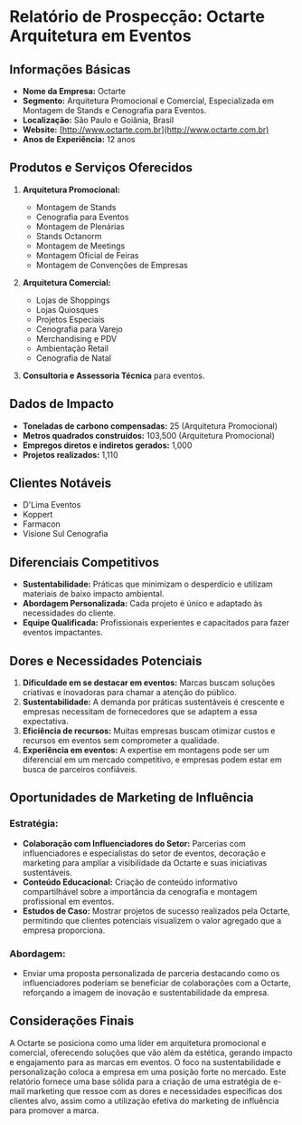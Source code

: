 # Relatório de Prospecção: Octarte Arquitetura em Eventos

## Informações Básicas

- **Nome da Empresa:** Octarte
- **Segmento:** Arquitetura Promocional e Comercial, Especializada em Montagem de Stands e Cenografia para Eventos.
- **Localização:** São Paulo e Goiânia, Brasil
- **Website:** [http://www.octarte.com.br](http://www.octarte.com.br)
- **Anos de Experiência:** 12 anos

## Produtos e Serviços Oferecidos

1. **Arquitetura Promocional:**
   - Montagem de Stands
   - Cenografia para Eventos
   - Montagem de Plenárias
   - Stands Octanorm
   - Montagem de Meetings
   - Montagem Oficial de Feiras
   - Montagem de Convenções de Empresas

2. **Arquitetura Comercial:**
   - Lojas de Shoppings
   - Lojas Quiosques
   - Projetos Especiais
   - Cenografia para Varejo
   - Merchandising e PDV
   - Ambientação Retail
   - Cenografia de Natal

3. **Consultoria e Assessoria Técnica** para eventos.

## Dados de Impacto

- **Toneladas de carbono compensadas:** 25 (Arquitetura Promocional)
- **Metros quadrados construídos:** 103,500 (Arquitetura Promocional)
- **Empregos diretos e indiretos gerados:** 1,000
- **Projetos realizados:** 1,110

## Clientes Notáveis

- D'Lima Eventos
- Koppert
- Farmacon
- Visione Sul Cenografia

## Diferenciais Competitivos

- **Sustentabilidade:** Práticas que minimizam o desperdício e utilizam materiais de baixo impacto ambiental.
- **Abordagem Personalizada:** Cada projeto é único e adaptado às necessidades do cliente.
- **Equipe Qualificada:** Profissionais experientes e capacitados para fazer eventos impactantes.

## Dores e Necessidades Potenciais

1. **Dificuldade em se destacar em eventos:** Marcas buscam soluções criativas e inovadoras para chamar a atenção do público.
2. **Sustentabilidade:** A demanda por práticas sustentáveis é crescente e empresas necessitam de fornecedores que se adaptem a essa expectativa.
3. **Eficiência de recursos:** Muitas empresas buscam otimizar custos e recursos em eventos sem comprometer a qualidade.
4. **Experiência em eventos:** A expertise em montagens pode ser um diferencial em um mercado competitivo, e empresas podem estar em busca de parceiros confiáveis.

## Oportunidades de Marketing de Influência

### Estratégia:
- **Colaboração com Influenciadores do Setor:** Parcerias com influenciadores e especialistas do setor de eventos, decoração e marketing para ampliar a visibilidade da Octarte e suas iniciativas sustentáveis.
- **Conteúdo Educacional:** Criação de conteúdo informativo compartilhável sobre a importância da cenografia e montagem profissional em eventos.
- **Estudos de Caso:** Mostrar projetos de sucesso realizados pela Octarte, permitindo que clientes potenciais visualizem o valor agregado que a empresa proporciona.

### Abordagem:
- Enviar uma proposta personalizada de parceria destacando como os influenciadores poderiam se beneficiar de colaborações com a Octarte, reforçando a imagem de inovação e sustentabilidade da empresa.

## Considerações Finais

A Octarte se posiciona como uma líder em arquitetura promocional e comercial, oferecendo soluções que vão além da estética, gerando impacto e engajamento para as marcas em eventos. O foco na sustentabilidade e personalização coloca a empresa em uma posição forte no mercado. Este relatório fornece uma base sólida para a criação de uma estratégia de e-mail marketing que ressoe com as dores e necessidades específicas dos clientes alvo, assim como a utilização efetiva do marketing de influência para promover a marca.